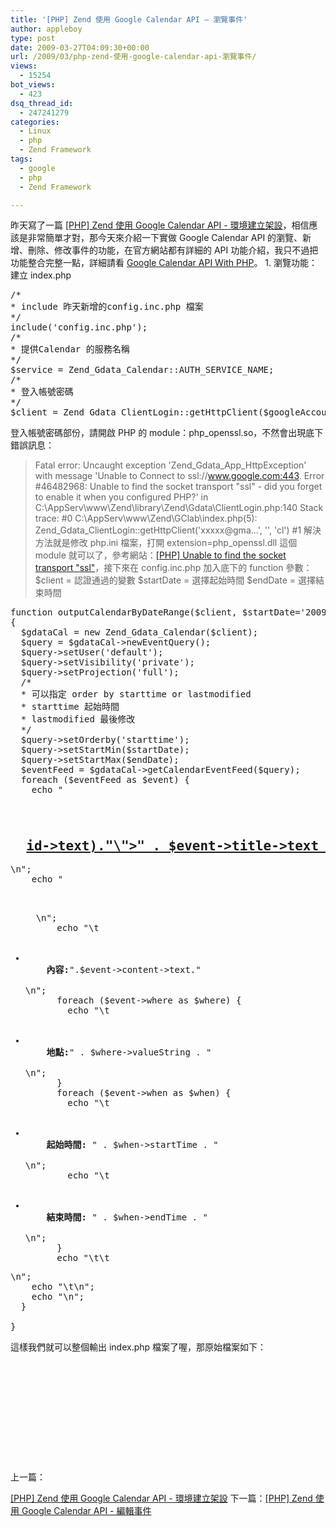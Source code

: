 ```yaml
---
title: '[PHP] Zend 使用 Google Calendar API – 瀏覽事件'
author: appleboy
type: post
date: 2009-03-27T04:09:30+00:00
url: /2009/03/php-zend-使用-google-calendar-api-瀏覽事件/
views:
  - 15254
bot_views:
  - 423
dsq_thread_id:
  - 247241279
categories:
  - Linux
  - php
  - Zend Framework
tags:
  - google
  - php
  - Zend Framework

---
```

昨天寫了一篇 [[PHP] Zend 使用 Google Calendar API - 環境建立架設][1]，相信應該是非常簡單才對，那今天來介紹一下實做 Google Calendar API 的瀏覽、新增、刪除、修改事件的功能，在官方網站都有詳細的 API 功能介紹，我只不過把功能整合完整一點，詳細請看 [Google Calendar API With PHP][2]。 1. 瀏覽功能：建立 index.php 

<pre class="brush: php; title: ; notranslate" title="">/*
* include 昨天新增的config.inc.php 檔案
*/
include('config.inc.php');
/*
* 提供Calendar 的服務名稱
*/
$service = Zend_Gdata_Calendar::AUTH_SERVICE_NAME;
/*
* 登入帳號密碼
*/
$client = Zend_Gdata_ClientLogin::getHttpClient($googleAccount, $googlePassword, $service);</pre>

<!--more--> 登入帳號密碼部份，請開啟 PHP 的 module：php_openssl.so，不然會出現底下錯誤訊息： 

> Fatal error: Uncaught exception 'Zend\_Gdata\_App\_HttpException' with message 'Unable to Connect to ssl://www.google.com:443. Error #46482968: Unable to find the socket transport "ssl" - did you forget to enable it when you configured PHP?' in C:\AppServ\www\Zend\library\Zend\Gdata\ClientLogin.php:140 Stack trace: #0 C:\AppServ\www\Zend\GClab\index.php(5): Zend\_Gdata_ClientLogin::getHttpClient('xxxxx@gma...', '', 'cl') #1 解決方法就是修改 php.ini 檔案，打開 extension=php_openssl.dll 這個 module 就可以了，參考網站：[[PHP] Unable to find the socket transport "ssl"][3]，接下來在 config.inc.php 加入底下的 function 參數： $client = 認證通過的變數 $startDate = 選擇起始時間 $endDate = 選擇結束時間 

<pre class="brush: php; title: ; notranslate" title="">function outputCalendarByDateRange($client, $startDate='2009-01-01',  $endDate='2009-12-31') 
{
  $gdataCal = new Zend_Gdata_Calendar($client);
  $query = $gdataCal->newEventQuery();
  $query->setUser('default');
  $query->setVisibility('private');
  $query->setProjection('full');
  /*
  * 可以指定 order by starttime or lastmodified 
  * starttime 起始時間
  * lastmodified 最後修改    
  */  
  $query->setOrderby('starttime');
  $query->setStartMin($startDate);
  $query->setStartMax($endDate);
  $eventFeed = $gdataCal->getCalendarEventFeed($query);
  foreach ($eventFeed as $event) {
    echo "

<h2>
  <a href=\"event.php?id=".basename($event->id->text)."\">" . $event->title->text .  "</a>
</h2>\n";
    echo "

<ul>
  \n";
      echo "\t
  
  <li>
    <b>內容:</b>".$event->content->text."
  </li>\n";
      foreach ($event->where as $where) {
        echo "\t
  
  <li>
    <b>地點:</b>" . $where->valueString . "
  </li>\n";
      }  
      foreach ($event->when as $when) {
        echo "\t
  
  <li>
    <b>起始時間: </b>" . $when->startTime . "
  </li>\n";
        echo "\t
  
  <li>
    <b>結束時間: </b>" . $when->endTime . "
  </li>\n";
      } 
      echo "\t\t
</ul>\n";
    echo "\t</li>\n";
    echo "</ul>\n";
  }
  
}</pre> 這樣我們就可以整個輸出 index.php 檔案了喔，那原始檔案如下： 

<pre class="brush: php; title: ; notranslate" title=""><?php
include('config.inc.php');
$service = Zend_Gdata_Calendar::AUTH_SERVICE_NAME; // 提供Calendar 的服務名稱
$client = Zend_Gdata_ClientLogin::getHttpClient($googleAccount, $googlePassword, $service);
?>






<?php
outputCalendarByDateRange($client,'2009-01-01','2009-12-01');
?>

 </pre> 上一篇：

[[PHP] Zend 使用 Google Calendar API - 環境建立架設][1] 下一篇：[[PHP] Zend 使用 Google Calendar API - 編輯事件][4]

 [1]: http://blog.wu-boy.com/2009/03/26/1075/
 [2]: http://code.google.com/apis/calendar/docs/1.0/developers_guide_php.html
 [3]: http://blog.sunflier.com/?p=572
 [4]: http://blog.wu-boy.com/2009/03/28/1096/